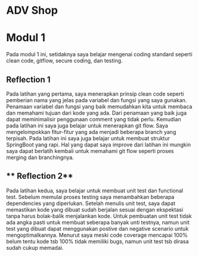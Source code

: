 # **ADV Shop**

# **Modul 1**
Pada modul 1 ini, setidaknya saya belajar mengenai coding standard seperti clean code, gitflow, secure coding, dan testing.

## **Reflection 1**

Pada latihan yang pertama, saya menerapkan prinsip clean code seperti pemberian nama yang jelas pada variabel dan fungsi yang saya gunakan.
Penamaan variabel dan fungsi yang baik memudahkan kita untuk membaca dan memahami tujuan dari kode yang ada. Dari penamaan yang baik juga
dapat meminimalisir penggunaan comment yang tidak perlu. Kemudian pada latihan ini saya juga belajar untuk menerapkan git flow. Saya mengelompokkan
fitur-fitur yang ada menjadi beberapa branch yang terpisah. Pada latihan ini saya juga belajar untuk membuat struktur SpringBoot yang rapi. Hal yang
dapat saya improve dari latihan ini mungkin saya dapat berlatih kembali untuk memahami git flow seperti proses merging dan branchingnya.

## ** Reflection 2**

Pada latihan kedua, saya belajar untuk membuat unit test dan functional test. Sebelum memulai proses testing saya menambahkan beberapa dependencies
yang diperlukan. Setelah menulis unit test, saya dapat memastikan kode yang dibuat sudah berjalan sesuai dengan ekspektasi tanpa harus bolak-balik
menjalankan kode. Untuk pembuatan unit test tidak ada angka pasti untuk membuat seberapa banyak unti testnya, namun unit test yang dibuat
dapat menggunakan postive dan negative scenario untuk mengoptimalkannya. Menurut saya meski code coverage mencapai 100% belum tentu kode tsb 100% tidak
memiliki bugs, namun unit test tsb dirasa sudah cukup memadai.
